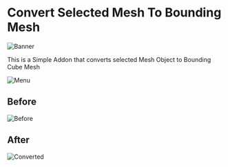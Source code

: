 # Convert Selected Mesh To Bounding Mesh

![Banner](https://blenderboi.com/gallery/ConvertSelectedMeshToBoundingMesh/Banner.png)

This is a Simple Addon that converts selected Mesh Object to Bounding Cube Mesh

![Menu](https://blenderboi.com/gallery/ConvertSelectedMeshToBoundingMesh/Menu.png)

## Before

![Before](https://blenderboi.com/gallery/ConvertSelectedMeshToBoundingMesh/Before.png)

## After

![Converted](https://blenderboi.com/gallery/ConvertSelectedMeshToBoundingMesh/Converted.png)

